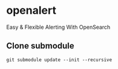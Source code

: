 # openalert
Easy &amp; Flexible Alerting With OpenSearch

## Clone submodule
```
git submodule update --init --recursive
```